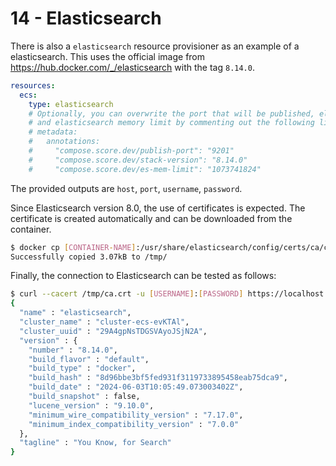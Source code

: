 # 14 - Elasticsearch

There is also a `elasticsearch` resource provisioner as an example of a elasticsearch.
This uses the official image from <https://hub.docker.com/_/elasticsearch> with the tag `8.14.0`.

```yaml
resources:
  ecs:
    type: elasticsearch
    # Optionally, you can overwrite the port that will be published, elasticsearch stack version,
    # and elasticsearch memory limit by commenting out the following lines
    # metadata:
    #   annotations:
    #     "compose.score.dev/publish-port": "9201"
    #     "compose.score.dev/stack-version": "8.14.0"
    #     "compose.score.dev/es-mem-limit": "1073741824"
```

The provided outputs are `host`, `port`, `username`, `password`.

Since Elasticsearch version 8.0, the use of certificates is expected.
The certificate is created automatically and can be downloaded from the container.

```sh
$ docker cp [CONTAINER-NAME]:/usr/share/elasticsearch/config/certs/ca/ca.crt /tmp/
Successfully copied 3.07kB to /tmp/
```

Finally, the connection to Elasticsearch can be tested as follows:

```sh
$ curl --cacert /tmp/ca.crt -u [USERNAME]:[PASSWORD] https://localhost:[PORT]
{
  "name" : "elasticsearch",
  "cluster_name" : "cluster-ecs-evKTAl",
  "cluster_uuid" : "29A4gpNsTDGSVAyoJSjN2A",
  "version" : {
    "number" : "8.14.0",
    "build_flavor" : "default",
    "build_type" : "docker",
    "build_hash" : "8d96bbe3bf5fed931f3119733895458eab75dca9",
    "build_date" : "2024-06-03T10:05:49.073003402Z",
    "build_snapshot" : false,
    "lucene_version" : "9.10.0",
    "minimum_wire_compatibility_version" : "7.17.0",
    "minimum_index_compatibility_version" : "7.0.0"
  },
  "tagline" : "You Know, for Search"
}
```
